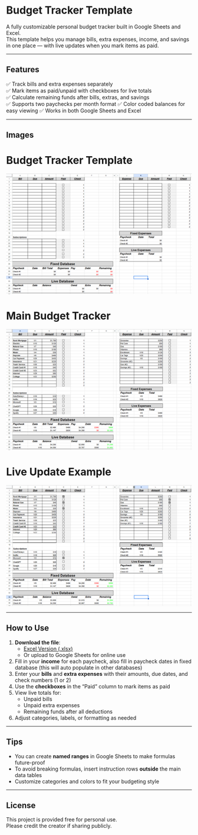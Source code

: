 # Budget Tracker Template

A fully customizable personal budget tracker built in Google Sheets and Excel.  
This template helps you manage bills, extra expenses, income, and savings in one place — with live updates when you mark items as paid.

---

## Features
✅ Track bills and extra expenses separately  
✅ Mark items as paid/unpaid with checkboxes for live totals  
✅ Calculate remaining funds after bills, extras, and savings  
✅ Supports two paychecks per month format 
✅ Color coded balances for easy viewing 
✅ Works in both Google Sheets and Excel

---

## Images

# Budget Tracker Template
![Budget Tracker Template](Template_Image.png)

# Main Budget Tracker 
![Main Budget Tracker](Budget_Example-1.png)

# Live Update Example
![Live Update Example](Budget_Example-2.png)

---

## How to Use
1. **Download the file**:
   - [Excel Version (.xlsx)](./Budget_Tracker.xlsx)
   - Or upload to Google Sheets for online use
2. Fill in your **income** for each paycheck, also fill in paycheck dates in fixed database (this will auto populate in other databases)
3. Enter your **bills** and **extra expenses** with their amounts, due dates, and check numbers (1 or 2)
4. Use the **checkboxes** in the “Paid” column to mark items as paid
5. View live totals for:
   - Unpaid bills
   - Unpaid extra expenses
   - Remaining funds after all deductions
6. Adjust categories, labels, or formatting as needed

---

## Tips
- You can create **named ranges** in Google Sheets to make formulas future-proof
- To avoid breaking formulas, insert instruction rows **outside** the main data tables
- Customize categories and colors to fit your budgeting style

---

## License
This project is provided free for personal use.  
Please credit the creator if sharing publicly.

